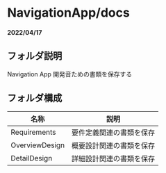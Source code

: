 # NavigationApp/docs

#### 2022/04/17

## フォルダ説明

Navigation App 開発音ための書類を保存する

## フォルダ構成

| 名称           | 説明                     |
| -------------- | ------------------------ |
| Requirements   | 要件定義関連の書類を保存 |
| OverviewDesign | 概要設計関連の書類を保存 |
| DetailDesign   | 詳細設計関連の書類を保存 |
